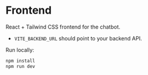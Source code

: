 # Frontend

React + Tailwind CSS frontend for the chatbot.

- `VITE_BACKEND_URL` should point to your backend API.

Run locally:
```bash
npm install
npm run dev